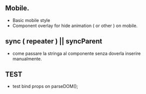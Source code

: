 ## Mobile.
- Basic mobile style
- Component overlay for hide animation ( or other ) on mobile.

## sync ( repeater ) || syncParent
- come passare la stringa al componente senza doverla inserire manualmente.


## TEST
- test bind props on parseDOM();
